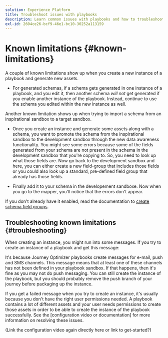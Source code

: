 ```yaml
---
solution: Experience Platform
title: Troubleshoot issues with playbooks
description: Learn common issues with playbooks and how to troubleshoot them
exl-id: 2604ce26-bcf9-46e1-bc10-30252a113159
---
```


# Known limitations {#known-limitations}

A couple of known limitations show up when you create a new instance of a playbook and generate new assets. 

* For generated schemas, if a schema gets generated in one instance of a playbook, and you edit it, then another schema *will not* get generated if you enable another instance of the playbook. Instead, continue to use the schema you edited within the new instance as well.

Another known limitation shows up when trying to import a schema from an inspirational sandbox to a target sandbox. 

* Once you create an instance and generate some assets along with a schema, you want to promote the schema from the inspirational sandbox to the development sandbox through the new data awareness functionality. You might see some errors because some of the fields generated from your schema are not present in the schema in the development sandbox that you're copying to. So, you need to look up what those fields are. Now go back to the development sandbox and here, you can either create a new field-group that includes those fields or you could also look up a standard, pre-defined field group that already has those fields. 

* Finally add it to your schema in the developement sandboxe. Now when you go to the mapper, you'll notice that the errors don't appear.

If you don't already have it enabled, read the documentation to [create schema field groups](https://experienceleague.adobe.com/docs/platform-learn/tutorials/schemas/create-schema-field-groups.html).

## Troubleshooting known limitations {#troubleshooting}

When creating an instance, you might run into some messages. If you try to create an instance of a playbook and get this message:

It's because Journey Optimizer playbooks create messages for e-mail, push and SMS channels. This message means that at least one of these channels has not been defined in your playbook sandbox. If that happens, then it's fine as you may not do push messaging. You can still create the instance of the playbook, but you should probably remove the push branch of your journey before packaging up the instance. 

If you get a failed message when you try to create an instance, it's usually because you don't have the right user permissions needed. A playbook contains a lot of different assets and your user needs permissions to create those assets in order to be able to create the instance of the playbook successfully. See the [configuration video or documentation] for more information on resolving these issues.

(Link the configuration video again directly here or link to get-started?)
